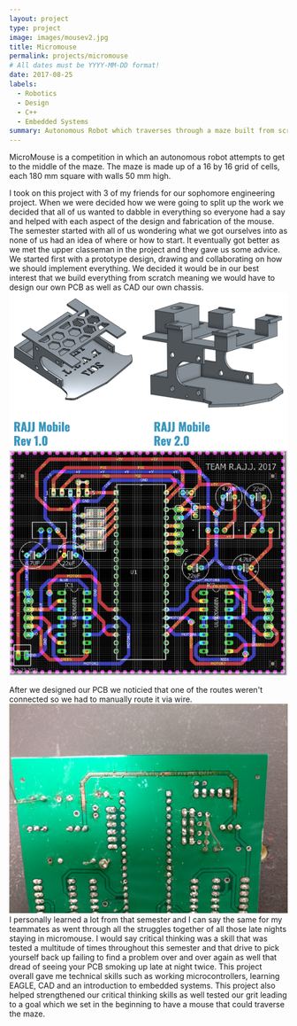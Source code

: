 ```yaml
---
layout: project
type: project
image: images/mousev2.jpg
title: Micromouse
permalink: projects/micromouse
# All dates must be YYYY-MM-DD format!
date: 2017-08-25
labels:
  - Robotics
  - Design
  - C++
  - Embedded Systems
summary: Autonomous Robot which traverses through a maze built from scratch
---
```


MicroMouse is a competition in which an autonomous robot attempts to get to the middle of the maze. The maze is made up of a 16 by 16 grid of cells, each 180 mm square with walls 50 mm high.

I took on this project with 3 of my friends for our sophomore engineering project. When we were decided how we were going to split up the work we decided that all of us wanted to dabble in everything so everyone had a say and helped with each aspect of the design and fabrication of the mouse. The semester started with all of us wondering what we got ourselves into as none of us had an idea of where or how to start. It eventually got better as we met the upper classeman in the project and they gave us some advice. We started first with a prototype design, drawing and collaborating on how we should implement everything. We decided it would be in our best interest that we build everything from scratch meaning we would have to design our own PCB as well as CAD our own chassis.
 <img class="ui image" src="../images/cad.png">
 <img class="ui image" src="../images/pcbschematic.png">
 
After we designed our PCB we noticied that one of the routes weren't connected so we had to manually route it via wire. 
<img class="ui image" src="../images/rippcb.jpg">
I personally learned a lot from that semester and I can say the same for my teammates as went through all the struggles together of all those late nights staying in micromouse. I would say critical thinking was a skill that was tested a multitude of times throughout this semester and that drive to pick yourself back up failing to find a problem over and over again as well that dread of seeing your PCB smoking up late at night twice. This project overall gave me technical skills such as working microcontrollers, learning EAGLE, CAD and an introduction to embedded systems. This project also helped strengthened our critical thinking skills as well tested our grit leading to a goal which we set in the beginning to have a mouse that could traverse the maze.


